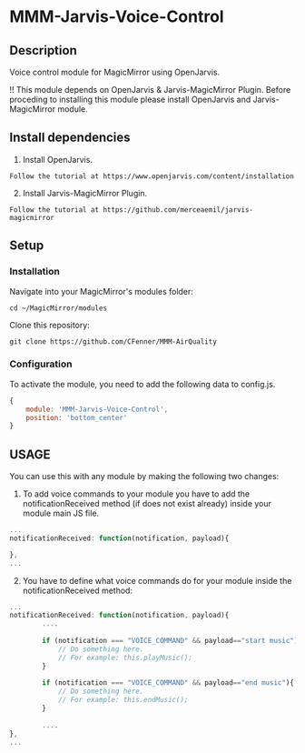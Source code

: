 MMM-Jarvis-Voice-Control
===

## Description

Voice control module for MagicMirror using OpenJarvis.

!! This module depends on OpenJarvis & Jarvis-MagicMirror Plugin. Before proceding to installing this module please install OpenJarvis and Jarvis-MagicMirror module.

## Install dependencies

1. Install OpenJarvis. 
````
Follow the tutorial at https://www.openjarvis.com/content/installation
````
2. Install Jarvis-MagicMirror Plugin. 
````
Follow the tutorial at https://github.com/merceaemil/jarvis-magicmirror
````


## Setup


### Installation

Navigate into your MagicMirror's modules folder:
````
cd ~/MagicMirror/modules
````

Clone this repository:
````
git clone https://github.com/CFenner/MMM-AirQuality
````

### Configuration

To activate the module, you need to add the following data to config.js.

````javascript
{
	module: 'MMM-Jarvis-Voice-Control',
	position: 'bottom_center'
}
````

## USAGE

You can use this with any module by making the following two changes:

1. To add voice commands to your module you have to add the notificationReceived method (if does not exist already) inside your module main JS file.

````javascript
...
notificationReceived: function(notification, payload){

},
...
````

2. You have to define what voice commands do for your module inside the notificationReceived method:

````javascript
...
notificationReceived: function(notification, payload){
		....
		
		if (notification === "VOICE_COMMAND" && payload=="start music"){
			// Do something here. 
			// For example: this.playMusic();
		}
		
		if (notification === "VOICE_COMMAND" && payload=="end music"){
			// Do something here. 
			// For example: this.endMusic();
		}
		
		....
},
...
````